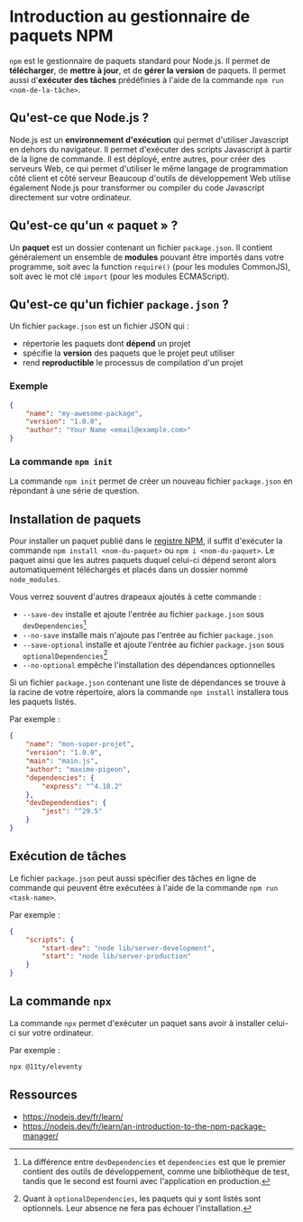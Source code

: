 # Introduction au gestionnaire de paquets NPM

`npm` est le gestionnaire de paquets standard pour Node.js. Il permet de **télécharger**, de **mettre à jour**, et de **gérer la version** de paquets. Il permet aussi d'**exécuter des tâches** prédéfinies à l'aide de la commande `npm run <nom-de-la-tâche>`.

## Qu'est-ce que Node.js ?

Node.js est un **environnement d'exécution** qui permet d'utiliser Javascript en dehors du navigateur. Il permet d'exécuter des scripts Javascript à partir de la ligne de commande. Il est déployé, entre autres, pour créer des serveurs Web, ce qui permet d'utiliser le même langage de programmation côté client et côté serveur Beaucoup d'outils de développement Web utilise également Node.js pour transformer ou compiler du code Javascript directement sur votre ordinateur.

## Qu'est-ce qu'un « paquet » ?

Un **paquet** est un dossier contenant un fichier `package.json`. Il contient généralement un ensemble de **modules** pouvant être importés dans votre programme, soit avec la function `require()` (pour les modules CommonJS), soit avec le mot clé `import` (pour les modules ECMAScript).

## Qu'est-ce qu'un fichier `package.json` ?

Un fichier `package.json` est un fichier JSON qui :

-   répertorie les paquets dont **dépend** un projet
-   spécifie la **version** des paquets que le projet peut utiliser
-   rend **reproductible** le processus de compilation d'un projet

### Exemple

```json
{
	"name": "my-awesome-package",
	"version": "1.0.0",
	"author": "Your Name <email@example.com>"
}
```

### La commande `npm init`

La commande `npm init` permet de créer un nouveau fichier `package.json` en répondant à une série de question.

## Installation de paquets

Pour installer un paquet publié dans le [registre NPM](https://www.npmjs.com), il suffit d'exécuter la commande `npm install <nom-du-paquet>` ou `npm i <nom-du-paquet>`. Le paquet ainsi que les autres paquets duquel celui-ci dépend seront alors automatiquement téléchargés et placés dans un dossier nommé `node_modules`.

Vous verrez souvent d'autres drapeaux ajoutés à cette commande :

-   `--save-dev` installe et ajoute l'entrée au fichier `package.json` sous `devDependencies`[^1]
-   `--no-save` installe mais n'ajoute pas l'entrée au fichier `package.json`
-   `--save-optional` installe et ajoute l'entrée au fichier `package.json` sous `optionalDependencies`[^2]
-   `--no-optional` empêche l'installation des dépendances optionnelles

[^1]: La différence entre `devDependencies` et `dependencies` est que le premier contient des outils de développement, comme une bibliothèque de test, tandis que le second est fourni avec l'application en production.
[^2]: Quant à `optionalDependencies`, les paquets qui y sont listés sont optionnels. Leur absence ne fera pas échouer l'installation.

Si un fichier `package.json` contenant une liste de dépendances se trouve à la racine de votre répertoire, alors la commande `npm install` installera tous les paquets listés.

Par exemple :

```json
{
	"name": "mon-super-projet",
	"version": "1.0.0",
	"main": "main.js",
	"author": "maxime-pigeon",
	"dependencies": {
		"express": "^4.18.2"
	},
	"devDependendies": {
		"jest": "^29.5"
	}
}
```

## Exécution de tâches

Le fichier `package.json` peut aussi spécifier des tâches en ligne de commande qui peuvent être exécutées à l'aide de la commande `npm run <task-name>`.

Par exemple :

```json
{
	"scripts": {
		"start-dev": "node lib/server-development",
		"start": "node lib/server-production"
	}
}
```

## La commande `npx`

La commande `npx` permet d'exécuter un paquet sans avoir à installer celui-ci sur votre ordinateur.

Par exemple :

```sh
npx @11ty/eleventy
```

## Ressources

-   https://nodejs.dev/fr/learn/
-   https://nodejs.dev/fr/learn/an-introduction-to-the-npm-package-manager/
